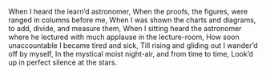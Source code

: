 When I heard the learn’d astronomer,
When the proofs, the figures, were ranged in columns before me,
When I was shown the charts and diagrams, to add, divide,
   and measure them,
When I sitting heard the astronomer where he lectured with
   much applause in the lecture-room,
How soon unaccountable I became tired and sick,
Till rising and gliding out I wander’d off by myself,
In the mystical moist night-air, and from time to time,
Look’d up in perfect silence at the stars.
